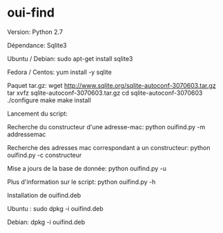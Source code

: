 # oui-find

Version: 
Python 2.7

Dépendance:
Sqlite3

Ubuntu / Debian:
sudo apt-get install sqlite3

Fedora / Centos:
yum install -y sqlite 

Paquet tar.gz:
wget http://www.sqlite.org/sqlite-autoconf-3070603.tar.gz
tar xvfz sqlite-autoconf-3070603.tar.gz
cd sqlite-autoconf-3070603
./configure
make
make install

Lancement du script:

Recherche du constructeur d'une adresse-mac:
python ouifind.py -m addressemac

Recherche des adresses mac correspondant a un constructeur:
python ouifind.py -c constructeur

Mise a jours de la base de donnée:
python ouifind.py -u

Plus d'information sur le script:
python ouifind.py -h

Installation de ouifind.deb

Ubuntu :
sudo dpkg -i ouifind.deb

Debian:
dpkg -i ouifind.deb

